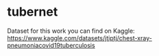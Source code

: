 # tubernet
Dataset for this work you can find on Kaggle:
https://www.kaggle.com/datasets/jtiptj/chest-xray-pneumoniacovid19tuberculosis
